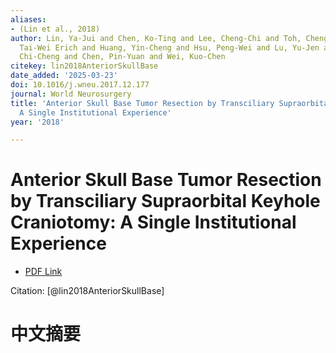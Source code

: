 ```yaml
---
aliases:
- (Lin et al., 2018)
author: Lin, Ya-Jui and Chen, Ko-Ting and Lee, Cheng-Chi and Toh, Cheng-Hong and Wu,
  Tai-Wei Erich and Huang, Yin-Cheng and Hsu, Peng-Wei and Lu, Yu-Jen and Chuang,
  Chi-Cheng and Chen, Pin-Yuan and Wei, Kuo-Chen
citekey: lin2018AnteriorSkullBase
date_added: '2025-03-23'
doi: 10.1016/j.wneu.2017.12.177
journal: World Neurosurgery
title: 'Anterior Skull Base Tumor Resection by Transciliary Supraorbital Keyhole Craniotomy:
  A Single Institutional Experience'
year: '2018'

---
```

# Anterior Skull Base Tumor Resection by Transciliary Supraorbital Keyhole Craniotomy: A Single Institutional Experience
- [PDF Link](zotero://open-pdf/library/items/BILRK4EA)

Citation: [@lin2018AnteriorSkullBase]

# 中文摘要
